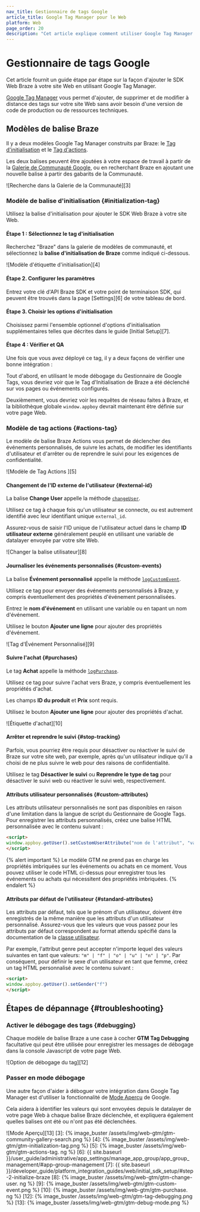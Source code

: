 ```yaml
---
nav_title: Gestionnaire de tags Google
article_title: Google Tag Manager pour le Web
platform: Web
page_order: 20
description: "Cet article explique comment utiliser Google Tag Manager pour déployer Braze sur votre site Web."
---
```


# Gestionnaire de tags Google

Cet article fournit un guide étape par étape sur la façon d'ajouter le SDK Web Braze à votre site Web en utilisant Google Tag Manager.

[Google Tag Manager][2] vous permet d'ajouter, de supprimer et de modifier à distance des tags sur votre site Web sans avoir besoin d'une version de code de production ou de ressources techniques.

## Modèles de balise Braze

Il y a deux modèles Google Tag Manager construits par Braze: le [Tag d'initialisation](#initialization-tag) et le [Tag d'actions](#actions-tag).

Les deux balises peuvent être ajoutées à votre espace de travail à partir de la [Galerie de Communauté Google][15], ou en recherchant Braze en ajoutant une nouvelle balise à partir des gabarits de la Communauté.

!\[Recherche dans la Galerie de la Communauté\]\[3\]

### Modèle de balise d'initialisation {#initialization-tag}

Utilisez la balise d'initialisation pour ajouter le SDK Web Braze à votre site Web.

#### Étape 1 : Sélectionnez le tag d'initialisation

Recherchez "Braze" dans la galerie de modèles de communauté, et sélectionnez la **balise d'initialisation de Braze** comme indiqué ci-dessous.

!\[Modèle d'étiquette d'initialisation\]\[4\]

#### Étape 2. Configurer les paramètres

Entrez votre clé d'API Braze SDK et votre point de terminaison SDK, qui peuvent être trouvés dans la page \[Settings\]\[6\] de votre tableau de bord.

#### Étape 3. Choisir les options d'initialisation

Choisissez parmi l'ensemble optionnel d'options d'initialisation supplémentaires telles que décrites dans le guide \[Initial Setup\]\[7\].

#### Étape 4 : Vérifier et QA

Une fois que vous avez déployé ce tag, il y a deux façons de vérifier une bonne intégration :

Tout d'abord, en utilisant le mode débogage du Gestionnaire de Google Tags, vous devriez voir que le Tag d'Initialisation de Braze a été déclenché sur vos pages ou événements configurés.

Deuxièmement, vous devriez voir les requêtes de réseau faites à Braze, et la bibliothèque globale `window.appboy` devrait maintenant être définie sur votre page Web.

### Modèle de tag actions {#actions-tag}

Le modèle de balise Braze Actions vous permet de déclencher des événements personnalisés, de suivre les achats, de modifier les identifiants d'utilisateur et d'arrêter ou de reprendre le suivi pour les exigences de confidentialité.

!\[Modèle de Tag Actions \]\[5\]

#### Changement de l'ID externe de l'utilisateur {#external-id}

La balise **Change User** appelle la méthode [`changeUser`](https://js.appboycdn.com/web-sdk/latest/doc/modules/appboy.html#changeuser).

Utilisez ce tag à chaque fois qu'un utilisateur se connecte, ou est autrement identifié avec leur identifiant unique `external_id`.

Assurez-vous de saisir l'ID unique de l'utilisateur actuel dans le champ **ID utilisateur externe** généralement peuplé en utilisant une variable de datalayer envoyée par votre site Web.

!\[Changer la balise utilisateur\]\[8\]

#### Journaliser les événements personnalisés {#custom-events}

La balise __Événement personnalisé__ appelle la méthode [`logCustomEvent`](https://js.appboycdn.com/web-sdk/latest/doc/modules/appboy.html#logcustomevent).

Utilisez ce tag pour envoyer des événements personnalisés à Braze, y compris éventuellement des propriétés d'événement personnalisées.

Entrez le **nom d'événement** en utilisant une variable ou en tapant un nom d'événement.

Utilisez le bouton **Ajouter une ligne** pour ajouter des propriétés d'événement.

!\[Tag d'Événement Personnalisé\]\[9\]

#### Suivre l'achat {#purchases}

Le tag **Achat** appelle la méthode [`logPurchase`](https://js.appboycdn.com/web-sdk/latest/doc/modules/appboy.html#logpurchase).

Utilisez ce tag pour suivre l'achat vers Braze, y compris éventuellement les propriétés d'achat.

Les champs **ID du produit** et **Prix** sont requis.

Utilisez le bouton **Ajouter une ligne** pour ajouter des propriétés d'achat.

!\[Étiquette d'achat\]\[10\]

#### Arrêter et reprendre le suivi {#stop-tracking}

Parfois, vous pourriez être requis pour désactiver ou réactiver le suivi de Braze sur votre site web, par exemple, après qu'un utilisateur indique qu'il a choisi de ne plus suivre le web pour des raisons de confidentialité.

Utilisez le tag **Désactiver le suivi** ou **Reprendre le type de tag** pour désactiver le suivi web ou réactiver le suivi web, respectivement.

#### Attributs utilisateur personnalisés {#custom-attributes}

Les attributs utilisateur personnalisés ne sont pas disponibles en raison d'une limitation dans la langue de script du Gestionnaire de Google Tags. Pour enregistrer les attributs personnalisés, créez une balise HTML personnalisée avec le contenu suivant :

```html
<script>
window.appboy.getUser().setCustomUserAttribute("nom de l'attribut", "valeur de l'attribut");
</script>
```

{% alert important %}
Le modèle GTM ne prend pas en charge les propriétés imbriquées sur les événements ou achats en ce moment. Vous pouvez utiliser le code HTML ci-dessus pour enregistrer tous les événements ou achats qui nécessitent des propriétés imbriquées.
{% endalert %}

#### Attributs par défaut de l'utilisateur {#standard-attributes}

Les attributs par défaut, tels que le prénom d'un utilisateur, doivent être enregistrés de la même manière que les attributs d'un utilisateur personnalisé. Assurez-vous que les valeurs que vous passez pour les attributs par défaut correspondent au format attendu spécifié dans la documentation de la [classe utilisateur][16].

Par exemple, l'attribut genre peut accepter n'importe lequel des valeurs suivantes en tant que valeurs: `"m" | "f" | "o" | "u" | "n" | "p"`. Par conséquent, pour définir le sexe d'un utilisateur en tant que femme, créez un tag HTML personnalisé avec le contenu suivant :

```html
<script>
window.appboy.getUser().setGender("f")
</script>
```

## Étapes de dépannage {#troubleshooting}

### Activer le débogage des tags {#debugging}

Chaque modèle de balise Braze a une case à cocher **GTM Tag Debugging** facultative qui peut être utilisée pour enregistrer les messages de débogage dans la console Javascript de votre page Web.

!\[Option de débogage du tag\]\[12\]

### Passer en mode débogage

Une autre façon d'aider à déboguer votre intégration dans Google Tag Manager est d'utiliser la fonctionnalité de [Mode Aperçu][14] de Google.

Cela aidera à identifier les valeurs qui sont envoyées depuis le datalayer de votre page Web à chaque balise Braze déclenchée, et expliquera également quelles balises ont été ou n'ont pas été déclenchées.

!\[Mode Aperçu\]\[13\]
[3]: {% image_buster /assets/img/web-gtm/gtm-community-gallery-search.png %} [4]: {% image_buster /assets/img/web-gtm/gtm-initialization-tag.png %} [5]: {% image_buster /assets/img/web-gtm/gtm-actions-tag. ng %} [6]: {{ site.baseurl }}/user_guide/administrative/app_settings/manage_app_group/app_group_management/#app-group-management [7]: {{ site.baseurl }}/developer_guide/platform_integration_guides/web/initial_sdk_setup/#step-2-initialize-braze [8]: {% image_buster /assets/img/web-gtm/gtm-change-user. ng %} [9]: {% image_buster /assets/img/web-gtm/gtm-custom-event.png %} [10]: {% image_buster /assets/img/web-gtm/gtm-purchase. ng %} [12]: {% image_buster /assets/img/web-gtm/gtm-tag-debugging.png %} [13]: {% image_buster /assets/img/web-gtm/gtm-debug-mode.png %}


[2]: https://support.google.com/tagmanager/answer/6103696
[14]: https://support.google.com/tagmanager/answer/6107056
[15]: https://tagmanager.google.com/gallery/#/?filter=braze
[16]: https://js.appboycdn.com/web-sdk/latest/doc/classes/appboy.user.html
